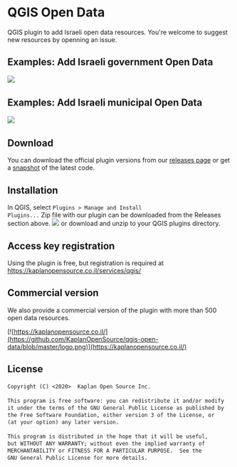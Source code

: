 QGIS Open Data
================

QGIS plugin to add Israeli open data resources.
You're welcome to suggest new resources by openning an issue.

## Examples: Add Israeli government Open Data
![](https://kaplanopensourceconsulting.files.wordpress.com/2020/04/qgis-open-data-gov-3.png)

## Examples: Add Israeli municipal Open Data
![](https://kaplanopensourceconsulting.files.wordpress.com/2020/04/qgis-open-data-muni-2.png)

## Download
You can download the official plugin versions from our [releases page](https://github.com/KaplanOpenSource/qgis-open-data/releases) or get a [snapshot](https://github.com/KaplanOpenSource/qgis-open-data/archive/master.zip) of the latest code.

## Installation
In QGIS, select <code>Plugins > Manage and Install Plugins...</code>
Zip file with our plugin can be downloaded from the Releases section above.
![](https://kaplanopensourceconsulting.files.wordpress.com/2019/11/plugins.png)
or download and unzip to your QGIS plugins directory.

## Access key registration 
Using the plugin is free, but registration is required at https://kaplanopensource.co.il/services/qgis/

## Commercial version
We also provide a commercial version of the plugin with more than 500 open data resources.

[![https://kaplanopensource.co.il/](https://github.com/KaplanOpenSource/qgis-open-data/blob/master/logo.png)](https://kaplanopensource.co.il/)

License
-------------
    Copyright (C) <2020>  Kaplan Open Source Inc.

    This program is free software: you can redistribute it and/or modify
    it under the terms of the GNU General Public License as published by
    the Free Software Foundation, either version 3 of the License, or
    (at your option) any later version.

    This program is distributed in the hope that it will be useful,
    but WITHOUT ANY WARRANTY; without even the implied warranty of
    MERCHANTABILITY or FITNESS FOR A PARTICULAR PURPOSE.  See the
    GNU General Public License for more details.
